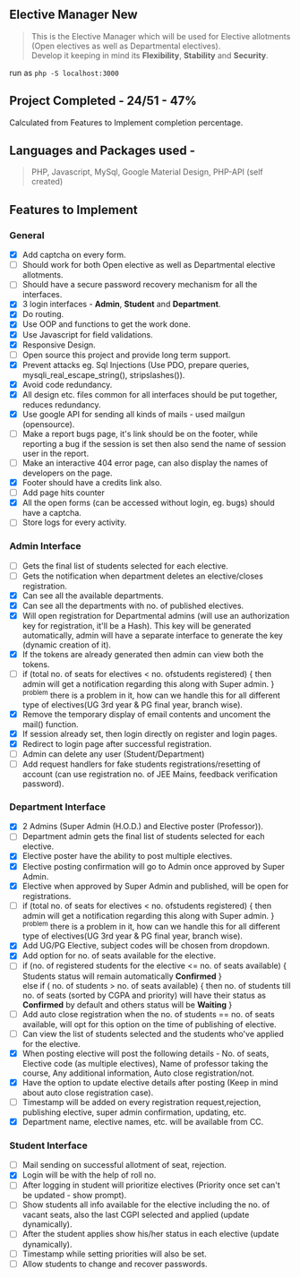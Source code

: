 ## Elective Manager New
> This is the Elective Manager which will be used for Elective allotments (Open electives as well as Departmental electives). <br>
> Develop it keeping in mind its **Flexibility**, **Stability** and **Security**.

run as `php -S localhost:3000`

## Project Completed - **24/51 - 47%**
Calculated from Features to Implement completion percentage.

## Languages and Packages used -
> PHP, Javascript, MySql, Google Material Design, PHP-API (self created)

## Features to Implement

### **General**
- [x] Add captcha on every form.
- [ ] Should work for both Open elective as well as Departmental elective allotments.
- [ ] Should have a secure password recovery mechanism for all the interfaces.
- [x] 3 login interfaces - **Admin**, **Student** and **Department**.
- [x] Do routing.
- [x] Use OOP and functions to get the work done.
- [x] Use Javascript for field validations.
- [x] Responsive Design.
- [ ] Open source this project and provide long term support.
- [x] Prevent attacks eg. Sql Injections (Use PDO, prepare queries, mysqli_real_escape_string(), stripslashes()).
- [x] Avoid code redundancy.
- [x] All design etc. files common for all interfaces should be put together, reduces redundancy.
- [x] Use google API for sending all kinds of mails - used mailgun (opensource).
- [ ] Make a report bugs page, it's link should be on the footer, while reporting a bug if the session is set then also send the name of session user in the report.
- [ ] Make an interactive 404 error page, can also display the names of developers on the page.
- [x] Footer should have a credits link also.
- [ ] Add page hits counter
- [x] All the open forms (can be accessed without login, eg. bugs) should have a captcha.
- [ ] Store logs for every activity.

### **Admin Interface**
- [ ] Gets the final list of students selected for each elective.
- [ ] Gets the notification when department deletes an elective/closes registration.
- [x] Can see all the available departments.
- [x] Can see all the departments with no. of published electives.
- [x] Will open registration for Departmental admins (will use an authorization key for registration, it'll be a Hash). This key will be generated automatically, admin will have a separate interface to generate the key (dynamic creation of it).
- [x] If the tokens are already generated then admin can view both the tokens.
- [ ] if (total no. of seats for electives < no. ofstudents registered) { then admin will get a notification regarding this along with Super admin. } <sup>problem</sup> there is a problem in it, how can we handle this for all different type of electives(UG 3rd year & PG final year, branch wise).
- [x] Remove the temporary display of email contents and uncoment the mail() function.
- [x] If session already set, then login directly on register and login pages.
- [x] Redirect to login page after successful registration.
- [ ] Admin can delete any user (Student/Department)
- [ ] Add request handlers for fake students registrations/resetting of account (can use registration no. of JEE Mains, feedback verification password).

### **Department Interface**
- [x] 2 Admins (Super Admin (H.O.D.) and Elective poster (Professor)).
- [ ] Department admin gets the final list of students selected for each elective.
- [x] Elective poster have the ability to post multiple electives.
- [x] Elective posting confirmation will go to Admin once approved by Super Admin.
- [x] Elective when approved by Super Admin and published, will be open for registrations.
- [ ] if (total no. of seats for electives < no. ofstudents registered) { then admin will get a notification regarding this along with Super admin. } <sup>problem</sup> there is a problem in it, how can we handle this for all different type of electives(UG 3rd year & PG final year, branch wise).
- [x] Add UG/PG Elective, subject codes will be chosen from dropdown.
- [x] Add option for no. of seats available for the elective.
- [ ] if (no. of registered students for the elective <= no. of seats available) { Students status will remain automatically **Confirmed** }<br>
else if ( no. of students > no. of seats available) { then no. of students till no. of seats (sorted by CGPA and priority) will have their status as **Confirmed** by default and others status will be **Waiting** }
- [ ] Add auto close registration when the no. of students == no. of seats available, will opt for this option on the time of publishing of elective.
- [ ] Can view the list of students selected and the students who've applied for the elective.
- [x] When posting elective will post the following details - No. of seats, Elective code (as multiple electives), Name of professor taking the course, Any additional information, Auto close registration/not.
- [x] Have the option to update elective details after posting (Keep in mind about auto close registration case).
- [ ] Timestamp will be added on every registration request,rejection, publishing elective, super admin confirmation, updating, etc.
- [x] Department name, elective names, etc. will be available from CC.

### **Student Interface**
- [ ] Mail sending on successful allotment of seat, rejection.
- [x] Login will be with the help of roll no.
- [ ] After logging in student will prioritize electives (Priority once set can't be updated - show prompt).
- [ ] Show students all info available for the elective including the no. of vacant seats, also the last CGPI selected and applied (update dynamically).
- [ ] After the student applies show his/her status in each elective (update dynamically).
- [ ] Timestamp while setting priorities will also be set.
- [ ] Allow students to change and recover passwords.
